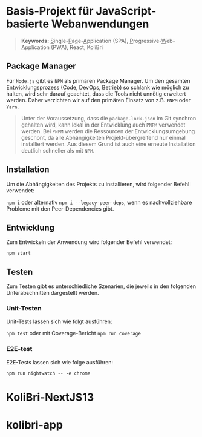 # Basis-Projekt für JavaScript-basierte Webanwendungen

> **Keywords:** <u>S</u>ingle-<u>P</u>age-<u>A</u>pplication (SPA), <u>P</u>rogressive-<u>W</u>eb-<u>A</u>pplication (PWA), React, KoliBri

## Package Manager

Für `Node.js` gibt es `NPM` als primären Package Manager. Um den gesamten Entwicklungsprozess (Code, DevOps, Betrieb) so schlank wie möglich zu halten, wird sehr darauf geachtet, dass die Tools nicht unnötig erweitert werden. Daher verzichten wir auf den primären Einsatz von z.B. `PNPM` oder `Yarn`.

> Unter der Voraussetzung, dass die `package-lock.json` im Git synchron gehalten wird, kann lokal in der Entwicklung auch `PNPM` verwendet werden. Bei `PNPM` werden die Ressourcen der Entwicklungsumgebung geschont, da alle Abhängigkeiten Projekt-übergreifend nur einmal installiert werden. Aus diesem Grund ist auch eine erneute Installation deutlich schneller als mit `NPM`.

## Installation

Um die Abhängigkeiten des Projekts zu installieren, wird folgender Befehl verwendet:

`npm i` oder alternativ `npm i --legacy-peer-deps`, wenn es nachvollziehbare Probleme mit den Peer-Dependencies gibt.

## Entwicklung

Zum Entwickeln der Anwendung wird folgender Befehl verwendet:

`npm start`

## Testen

Zum Testen gibt es unterschiedliche Szenarien, die jeweils in den folgenden Unterabschnitten dargestellt werden.

### Unit-Testen

Unit-Tests lassen sich wie folgt ausführen:

`npm test` oder mit Coverage-Bericht `npm run coverage`

### E2E-test

E2E-Tests lassen sich wie folge ausführen:

`npm run nightwatch -- -e chrome`
# KoliBri-NextJS13
# kolibri-app
